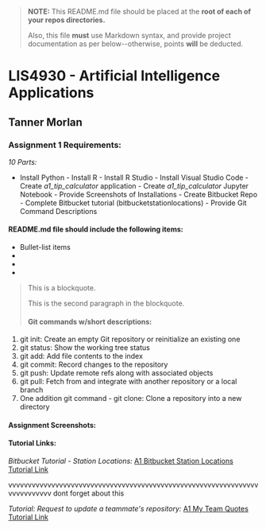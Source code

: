 > **NOTE:** This README.md file should be placed at the **root of each of your repos directories.**
>
>Also, this file **must** use Markdown syntax, and provide project documentation as per below--otherwise, points **will** be deducted.
>

# LIS4930 - Artificial Intelligence Applications

## Tanner Morlan

### Assignment 1 Requirements:

*10 Parts:*

   - Install Python
    - Install R
    - Install R Studio
    - Install Visual Studio Code
    - Create *a1_tip_calculator* application
    - Create *a1_tip_calculator* Jupyter Notebook
    - Provide Screenshots of Installations
    - Create Bitbucket Repo
    - Complete Bitbucket tutorial (bitbucketstationlocations)
    - Provide Git Command Descriptions

#### README.md file should include the following items:

* Bullet-list items
* 
* 
* 

> This is a blockquote.
> 
> This is the second paragraph in the blockquote.
>
> #### Git commands w/short descriptions:

1. git init: Create an empty Git repository or reinitialize an existing one
2. git status: Show the working tree status
3. git add: Add file contents to the index
4. git commit: Record changes to the repository
5. git push: Update remote refs along with associated objects
6. git pull: Fetch from and integrate with another repository or a local branch
7. One addition git command - git clone: Clone a repository into a new directory

#### Assignment Screenshots:


#### Tutorial Links:

*Bitbucket Tutorial - Station Locations:*
[A1 Bitbucket Station Locations Tutorial Link](https://bitbucket.org/tannerworkspace/bitbucketstationlocations/src/main/ "Bitbucket Station Locations")




vvvvvvvvvvvvvvvvvvvvvvvvvvvvvvvvvvvvvvvvvvvvvvvvvvvvvvvvvvvvvvvvvvvvvvvvvvv dont forget about this 


*Tutorial: Request to update a teammate's repository:*
[A1 My Team Quotes Tutorial Link](https://bitbucket.org/username/myteamquotes/ "My Team Quotes Tutorial")
